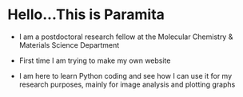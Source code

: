 # Hello...This is Paramita

* I am a postdoctoral research fellow at the Molecular Chemistry & Materials Science Department

* First time I am trying to make my own website

* I am here to learn Python coding and see how I can use it for my research purposes, mainly for image analysis and plotting graphs


